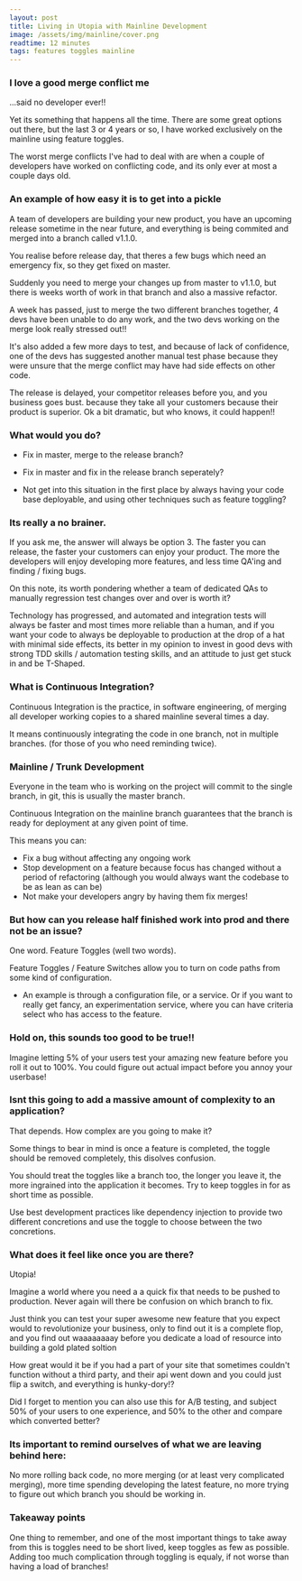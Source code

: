 ```yaml
---
layout: post
title: Living in Utopia with Mainline Development
image: /assets/img/mainline/cover.png
readtime: 12 minutes
tags: features toggles mainline 
---
```


### I love a good merge conflict me

<amp-img src="/assets/img/mainline/steam.png"
  width="762"
  height="514"
  layout="responsive">
</amp-img>

...said no developer ever!! 

Yet its something that happens all the time. There are some great options out there, but the last 3 or 4 years or so, I have worked exclusively on the mainline using feature toggles.

The worst merge conflicts I've had to deal with are when a couple of developers have worked on conflicting code, and its only ever at most a couple days old.

<amp-img src="/assets/img/mainline/merge.png"
  width="1184"
  height="790"
  layout="responsive">
</amp-img>

### An example of how easy it is to get into a pickle

A team of developers are building your new product, you have an upcoming release sometime in the near future, and everything is being commited and merged into a branch called v1.1.0. 

You realise before release day, that theres a few bugs which need an emergency fix, so they get fixed on master. 

Suddenly you need to merge your changes up from master to v1.1.0, but there is weeks worth of work in that branch and also a massive refactor. 

A week has passed, just to merge the two different branches together, 4 devs have been unable to do any work, and the two devs working on the merge look really stressed out!! 

It's also added a few more days to test, and because of lack of confidence, one of the devs has suggested another manual test phase because they were unsure that the merge conflict may have had side effects on other code.

<amp-img src="/assets/img/mainline/panic.png"
  width="868"
  height="768"
  layout="responsive">
</amp-img>

The release is delayed, your competitor releases before you, and you business goes bust. because they take all your customers because their product is superior. Ok a bit dramatic, but who knows, it could happen!!

### What would you do?

- Fix in master, merge to the release branch?

- Fix in master and fix in the release branch seperately?

- Not get into this situation in the first place by always having your code base deployable, and using other techniques such as feature toggling?

### Its really a no brainer.

If you ask me, the answer will always be option 3. The faster you can release, the faster your customers can enjoy your product. The more the developers will enjoy developing more features, and less time QA'ing and finding / fixing bugs.

<amp-img src="/assets/img/mainline/nobrainer.png"
  width="2262"
  height="838"
  layout="responsive">
</amp-img>

On this note, its worth pondering whether a team of dedicated QAs to manually regression test changes over and over is worth it? 

Technology has progressed, and automated and integration tests will always be faster and most times more reliable than a human, and if you want your code to always be deployable to production at the drop of a hat with minimal side effects, its better in my opinion to invest in good devs with strong TDD skills / automation testing skills, and an attitude to just get stuck in and be T-Shaped.


### What is Continuous Integration?

Continuous Integration is the practice, in software engineering, of merging all developer working copies to a shared mainline several times a day. 

It means continuously integrating the code in one branch, not in multiple branches. (for those of you who need reminding twice).

<amp-img src="/assets/img/mainline/ci.png"
  width="1490"
  height="672"
  layout="responsive">
</amp-img>

### Mainline / Trunk Development

Everyone in the team who is working on the project will  commit to the single branch, in git, this is usually the master branch. 

Continuous Integration on the mainline branch guarantees that the branch is ready for deployment at any given point of time.

This means you can:
 
- Fix a bug without affecting any ongoing work
- Stop development on a feature because focus has changed without a period of refactoring (although you would always want the codebase to be as lean as can be)
- Not make your developers angry by having them fix merges!

### But how can you release half finished work into prod and there not be an issue?

One word. Feature Toggles (well two words).

<amp-img src="/assets/img/mainline/two-words.png"
  width="948"
  height="666"
  layout="responsive">
</amp-img>


Feature Toggles / Feature Switches allow you to turn on code paths from some kind of configuration. 

- An example is through a configuration file, or a service. Or if you want to really get fancy, an experimentation service, where you can have criteria select who has access to the feature.

### Hold on, this sounds too good to be true!!

Imagine letting 5% of your users test your amazing new feature before you roll it out to 100%. You could figure out actual impact before you annoy your userbase!

### Isnt this going to add a massive amount of complexity to an application?

That depends. How complex are you going to make it?

Some things to bear in mind is once a feature is completed, the toggle should be removed completely, this disolves confusion. 

You should treat the toggles like a branch too, the longer you leave it, the more ingrained into the application it becomes. Try to keep toggles in for as short time as possible. 

Use best development practices like dependency injection to provide two different concretions and use the toggle to choose between the two concretions.

### What does it feel like once you are there?

Utopia! 

<amp-img src="/assets/img/mainline/utopia.png"
  width="1480"
  height="626"
  layout="responsive">
</amp-img>



Imagine a world where you need a a quick fix that needs to be pushed to production. Never again will there be confusion on which branch to fix. 

Just think you can test your super awesome new feature that you expect would to revolutionize your business, only to find out it is a complete flop, and you find out waaaaaaaay before you dedicate a load of resource into building a gold plated soltion

How great would it be if you had a part of your site that sometimes couldn't function without a third party, and their api went down and you could just flip a switch, and everything is hunky-dory!?

Did I forget to mention you can also use this for A/B testing, and subject 50% of your users to one experience, and 50% to the other and compare which converted better?

### Its important to remind ourselves of what we are leaving behind here:

No more rolling back code, no more merging (or at least very complicated merging), more time spending developing the latest feature, no more trying to figure out which branch you should be working in.

### Takeaway points

One thing to remember, and one of the most important things to take away from this is toggles need to be short lived, keep toggles as few as possible. Adding too much complication through toggling is equaly, if not worse than having a load of branches!

<amp-img src="/assets/img/mainline/thumbs-up.png"
  width="1864"
  height="1188"
  layout="responsive">
</amp-img>
